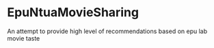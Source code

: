 EpuNtuaMovieSharing
===================

An attempt to provide high level of recommendations based on epu lab movie taste 